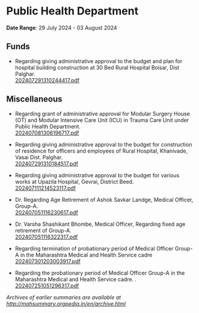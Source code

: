 # Public Health Department

**Date Range**: 29 July 2024 - 03 August 2024


## Funds
- Regarding giving administrative approval to the budget and plan for hospital building construction at    30 Bed Rural Hospital Boisar,   Dist Palghar.\
  [202407291310244417.pdf](https://gr.maharashtra.gov.in/Site/Upload/Government%20Resolutions/English/202407291310244417.pdf)

## Miscellaneous
- Regarding grant of administrative approval for Modular Surgery House (OT) and Modular Intensive Care Unit (ICU) in Trauma Care Unit under Public Health Department.\
  [202407081306196717.pdf](https://gr.maharashtra.gov.in/Site/Upload/Government%20Resolutions/English/202407081306196717.pdf)

- Regarding giving administrative approval to the budget for construction of residence for officers and employees of  Rural Hospital, Khanivade, Vasai Dist. Palghar.\
  [202407291310184517.pdf](https://gr.maharashtra.gov.in/Site/Upload/Government%20Resolutions/English/202407291310184517.pdf)

- Regarding giving administrative approval to the budget for various works at Upazila Hospital, Gevrai, District Beed.\
  [202407111214523117.pdf](https://gr.maharashtra.gov.in/Site/Upload/Government%20Resolutions/English/202407111214523117.pdf)

- Dr. Regarding Age Retirement of Ashok Savkar Landge, Medical Officer, Group-A.\
  [202407051116230617.pdf](https://gr.maharashtra.gov.in/Site/Upload/Government%20Resolutions/English/202407051116230617.pdf)

- Dr. Varsha Shashikant Bhombe, Medical Officer,    Regarding fixed age retirement of Group-A.\
  [202407051116322317.pdf](https://gr.maharashtra.gov.in/Site/Upload/Government%20Resolutions/English/202407051116322317.pdf)

- Regarding termination of probationary period of Medical Officer Group-A in the Maharashtra Medical and Health Service cadre\
  [202407301203003917.pdf](https://gr.maharashtra.gov.in/Site/Upload/Government%20Resolutions/English/202407301203003917.pdf.pdf)

- Regarding the probationary period of Medical Officer Group-A in the Maharashtra Medical and Health Service cadre. .\
  [202407251051296317.pdf](https://gr.maharashtra.gov.in/Site/Upload/Government%20Resolutions/English/202407251051296317.pdf)


*Archives of earlier summaries are available at http://mahsummary.orgpedia.in/en/archive.html*